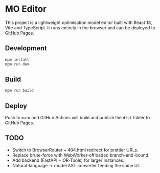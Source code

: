 # MO Editor

This project is a lightweight optimisation model editor built with React 18, Vite and TypeScript. It runs entirely in the browser and can be deployed to GitHub Pages.

## Development

```bash
npm install
npm run dev
```

## Build

```bash
npm run build
```

## Deploy

Push to `main` and GitHub Actions will build and publish the `dist` folder to GitHub Pages.

## TODO
- Switch to BrowserRouter + 404.html redirect for prettier URLs.
- Replace brute-force with WebWorker-offloaded branch-and-bound.
- Add backend (FastAPI + OR-Tools) for larger instances.
- Natural-language → model AST converter feeding the same UI.
